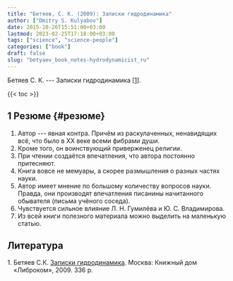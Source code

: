 ```yaml
---
title: "Бетяев, С. К. (2009): Записки гидродинамика"
author: ["Dmitry S. Kulyabov"]
date: 2015-10-26T15:51:00+03:00
lastmod: 2023-02-25T17:18:00+03:00
tags: ["science", "science-people"]
categories: ["book"]
draft: false
slug: "betyaev_book_notes-hydrodynamicist_ru"
---
```


Бетяев С. К. --- Записки гидродинамика [<a href="#citeproc_bib_item_1">1</a>].

<!--more-->

{{< toc >}}


## <span class="section-num">1</span> Резюме {#резюме}

1.  Автор --- явная контра. Причём из раскулаченных, ненавидящих всё, что было в XX веке всеми фибрами души.
2.  Кроме того, он воинствующий приверженец религии.
3.  При чтении создаётся впечатления, что автора постоянно притесняют.
4.  Книга вовсе не мемуары, а скорее размышления о разных частях науки.
5.  Автор имеет мнение по большому количеству вопросов науки. Правда, они производят впечатления писанины начитанного обывателя (письма учёного соседа).
6.  Чувствуется сильное влияние Л. Н. Гумилёва и Ю. С. Владимирова.
7.  Из всей книги полезного материала можно выделить на маленькую статью.

## Литература

<style>.csl-left-margin{float: left; padding-right: 0em;}
 .csl-right-inline{margin: 0 0 0 1em;}</style><div class="csl-bib-body">
  <div class="csl-entry"><a id="citeproc_bib_item_1"></a>
    <div class="csl-left-margin">1.</div><div class="csl-right-inline">Бетяев С.К. <a href="https://libgen.li/ads.php?md5=090a69b11bb67bf00e92d21f69502e0d">Записки гидродинамика</a>. Москва: Книжный дом «Либроком», 2009. 336 p.</div>
  </div>
</div>
